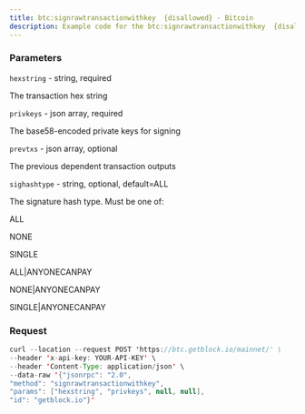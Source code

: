 ```yaml
---
title: btc:signrawtransactionwithkey  {disallowed} - Bitcoin
description: Example code for the btc:signrawtransactionwithkey  {disallowed} json-rpc method. Сomplete guide on how to use btc:signrawtransactionwithkey  {disallowed} json-rpc in GetBlock.io Web3 documentation.
---
```


### Parameters


`hexstring` - string, required

The transaction hex string

`privkeys` - json array, required

The base58-encoded private keys for signing

`prevtxs` - json array, optional

The previous dependent transaction outputs

`sighashtype` - string, optional, default=ALL

The signature hash type. Must be one of:

ALL

NONE

SINGLE

ALL\|ANYONECANPAY

NONE\|ANYONECANPAY

SINGLE\|ANYONECANPAY

### Request

``` java
curl --location --request POST 'https://btc.getblock.io/mainnet/' \
--header 'x-api-key: YOUR-API-KEY' \
--header 'Content-Type: application/json' \
--data-raw '{"jsonrpc": "2.0",
"method": "signrawtransactionwithkey",
"params": ["hexstring", "privkeys", null, null],
"id": "getblock.io"}'
```

